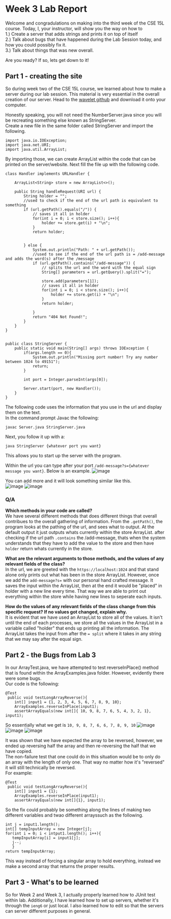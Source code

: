 # Week 3 Lab Report
Welcome and congradulations on making into the third week of the CSE 15L course. Today, I, your instructor, will show you the way on how to \
1.)  Create a server that adds strings and prints it on top of itself \
2.) Talk about bugs that have happened during the Lab Session today, and how you could possibly fix it. \
3.) Talk about things that was new overall. 

Are you ready? If so, lets get down to it!

## Part 1 - creating the site
So during week two of the CSE 15L course, we learned about how to make a server during our lab session. This material is very essential in the overall creation of our server.
Head to the [wavelet github](https://github.com/ucsd-cse15l-f22/wavelet) and download it onto your computer. 

Honestly speaking, you will not need the NumberServer.java since you will be recreating something else known as StringServer. \
Create a new file in the same folder called StringServer and import the following. 
```
import java.io.IOException;
import java.net.URI;
import java.util.ArrayList;
```

By importing those, we can create ArrayList within the code that can be printed on the server/website.
Next fill the file up with the following code.
```
class Handler implements URLHandler {
    
    ArrayList<String> store = new ArrayList<>();

    public String handleRequest(URI url) {
        String holder = "";
        //used to check if the end of the url path is equivalent to something
        if (url.getPath().equals("/")) {
            // saves it all in holder
            for(int i = 0; i < store.size(); i++){
                holder += store.get(i) + "\n";
            }
            return holder;


        } else {
            System.out.println("Path: " + url.getPath());
            //used to see if the end of the url path is = /add-message and adds the word(s) after the /message
            if (url.getPath().contains("/add-message")) {
                // splits the url and the word with the equal sign
                String[] parameters = url.getQuery().split("=");

                store.add(parameters[1]);
                // saves it all in holder
                for(int i = 0; i < store.size(); i++){
                    holder += store.get(i) + "\n";
                }
                return holder;
                
            }
            return "404 Not Found!";
        }
    }
}


public class StringServer {
    public static void main(String[] args) throws IOException {
        if(args.length == 0){
            System.out.println("Missing port number! Try any number between 1024 to 49151");
            return;
        }

        int port = Integer.parseInt(args[0]);

        Server.start(port, new Handler());
    }
}
```
The following code uses the information that you use in the url and display them on the text. \
In the command prompt Javac the following:
```
javac Server.java StringServer.java
```
Next, you follow it up with a:
```
java StringServer {whatever port you want}
```
This allows you to start up the server with the program.

Within the url you can type after your port `/add-message?s={whatever message you want}`. Below is an example.
![image](https://i.imgur.com/aRsBrMv.png) 

You can add more and it will look something similar like this. \
![image](https://i.imgur.com/9iFHksY.png) 
![image](https://i.imgur.com/NiCGCw9.png)

### Q/A
**Which methods in your code are called?** \
We have several different methods that does different things that overall contribues to the overall gathering of information. From the `.getPath()`, the program looks at the pathing of the url, and sees what to output. At the default output it just outputs whats currently within the store ArrayList. after checking if the url path `.contains` the /add-message, thats when the system understands that they have to add the value to the store and then have `holder` return whats currently in the store. 


**What are the relevant arguments to those methods, and the values of any relevant fields of the class?** \
In the url, we are greeted with the `https://localhost:1024` and that stand alone only prints out what has been in the store ArrayList. However, once we add the `add-message?s=` with our personal hand crafted message. It saves the input within the ArrayList, then at the end it would be "placed" in holder with a new line every time. That way we are able to print out everything within the store while having new lines to seperate each inputs. 


**How do the values of any relevant fields of the class change from this specific request? If no values got changed, explain why.** \
It is evident that we have used an ArrayList to store all of the values. It isn't until the end of each processes, we store all the values in the ArrayList in a variable called "holder" that ends up printing all the information. The ArrayList takes the input from after the `= split` where it takes in any string that we may say after the equal sign.

## Part 2 - the Bugs from Lab 3

In our ArrayTest.java, we have attempted to test reverseInPlace() method that is found within the ArrayExamples.java folder. However, evidently there were some bugs. \
Our code is the following:
```
@Test
 public void testLongArrayReverse(){
    int[] input1 = {1, 2, 3, 4, 5, 6, 7, 8, 9, 10};
    ArrayExamples.reverseInPlace(input1);
    assertArrayEquals(new int[]{ 10, 9, 8, 7, 6, 5, 4, 3, 2, 1}, input1);
```
So essentially what we get is
`10, 9, 8, 7, 6, 6, 7, 8, 9, 10`
![image](https://i.imgur.com/8oDAL4q.png)
![image](https://i.imgur.com/6vTwy7n.png)
![image](https://i.imgur.com/nOTVZ9R.png)

It was shown that we have expected the array to be reversed, however, we ended up reversing half the array and then re-reversing the half that we have copied. \
The non-failure test that one could do in this situation would be to only do an array with the length of only one. That way no matter how it's "reversed" it will still technically be reversed. \
For example:
```
@Test
 public void testLongArrayReverse(){
    int[] input1 = {1};
    ArrayExamples.reverseInPlace(input1);
    assertArrayEquals(new int[]{1}, input1);
 ```
 
 So the fix could probably be something along the lines of making two different variables and twao different arrayssuch as the following.
 ```
 int j = input1.length();
 int[] tempInputArray = new Integer[j];
 for(int i = 0; i < intput1.length(); i++){
    tempInputArray[i] = input1[j];
    j--;
    }
 return tempInputArray;
 ```
 This way instead of forcing a singular array to hold everything, instead we make a second array that returns the proper results.
 
## Part 3 - What's to be learned
 So for Week 2 and Week 3, I actually properly learned how to JUnit test within lab. Additionally, I have learned how to set up servers, whether it's through the `ieng6` or just local. I also learned how to edit so that the servers can server different purposes in general.
